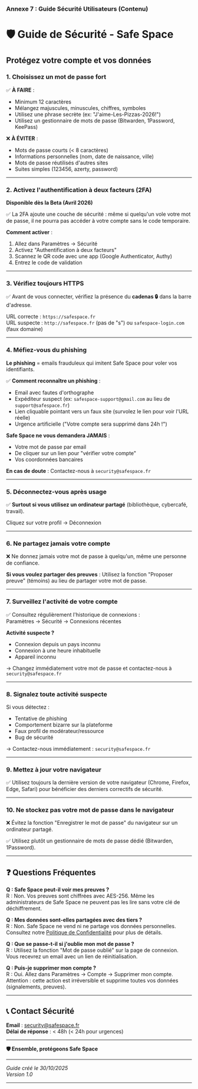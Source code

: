 ### Annexe 7 : Guide Sécurité Utilisateurs (Contenu)

# 🛡️ Guide de Sécurité - Safe Space

## Protégez votre compte et vos données

### 1. Choisissez un mot de passe fort

✅ **À FAIRE** :
- Minimum 12 caractères
- Mélangez majuscules, minuscules, chiffres, symboles
- Utilisez une phrase secrète (ex: "J'aime-Les-Pizzas-2026!")
- Utilisez un gestionnaire de mots de passe (Bitwarden, 1Password, KeePass)

❌ **À ÉVITER** :
- Mots de passe courts (< 8 caractères)
- Informations personnelles (nom, date de naissance, ville)
- Mots de passe réutilisés d'autres sites
- Suites simples (123456, azerty, password)

---

### 2. Activez l'authentification à deux facteurs (2FA)

**Disponible dès la Beta (Avril 2026)**

✅ La 2FA ajoute une couche de sécurité : même si quelqu'un vole votre mot de passe, il ne pourra pas accéder à votre compte sans le code temporaire.

**Comment activer** :
1. Allez dans Paramètres → Sécurité
2. Activez "Authentification à deux facteurs"
3. Scannez le QR code avec une app (Google Authenticator, Authy)
4. Entrez le code de validation

---

### 3. Vérifiez toujours HTTPS

✅ Avant de vous connecter, vérifiez la présence du **cadenas 🔒** dans la barre d'adresse.

URL correcte : `https://safespace.fr`  
URL suspecte : `http://safespace.fr` (pas de "s") ou `safespace-login.com` (faux domaine)

---

### 4. Méfiez-vous du phishing

**Le phishing** = emails frauduleux qui imitent Safe Space pour voler vos identifiants.

✅ **Comment reconnaître un phishing** :
- Email avec fautes d'orthographe
- Expéditeur suspect (ex: `safespace-support@gmail.com` au lieu de `support@safespace.fr`)
- Lien cliquable pointant vers un faux site (survolez le lien pour voir l'URL réelle)
- Urgence artificielle ("Votre compte sera supprimé dans 24h !")

**Safe Space ne vous demandera JAMAIS** :
- Votre mot de passe par email
- De cliquer sur un lien pour "vérifier votre compte"
- Vos coordonnées bancaires

**En cas de doute** : Contactez-nous à `security@safespace.fr`

---

### 5. Déconnectez-vous après usage

✅ **Surtout si vous utilisez un ordinateur partagé** (bibliothèque, cybercafé, travail).

Cliquez sur votre profil → Déconnexion

---

### 6. Ne partagez jamais votre compte

❌ Ne donnez jamais votre mot de passe à quelqu'un, même une personne de confiance.

**Si vous voulez partager des preuves** : Utilisez la fonction "Proposer preuve" (témoins) au lieu de partager votre mot de passe.

---

### 7. Surveillez l'activité de votre compte

✅ Consultez régulièrement l'historique de connexions :  
Paramètres → Sécurité → Connexions récentes

**Activité suspecte ?**
- Connexion depuis un pays inconnu
- Connexion à une heure inhabituelle
- Appareil inconnu

→ Changez immédiatement votre mot de passe et contactez-nous à `security@safespace.fr`

---

### 8. Signalez toute activité suspecte

Si vous détectez :
- Tentative de phishing
- Comportement bizarre sur la plateforme
- Faux profil de modérateur/ressource
- Bug de sécurité

→ Contactez-nous immédiatement : `security@safespace.fr`

---

### 9. Mettez à jour votre navigateur

✅ Utilisez toujours la dernière version de votre navigateur (Chrome, Firefox, Edge, Safari) pour bénéficier des derniers correctifs de sécurité.

---

### 10. Ne stockez pas votre mot de passe dans le navigateur

❌ Évitez la fonction "Enregistrer le mot de passe" du navigateur sur un ordinateur partagé.

✅ Utilisez plutôt un gestionnaire de mots de passe dédié (Bitwarden, 1Password).

---

## ❓ Questions Fréquentes

**Q : Safe Space peut-il voir mes preuves ?**  
R : Non. Vos preuves sont chiffrées avec AES-256. Même les administrateurs de Safe Space ne peuvent pas les lire sans votre clé de déchiffrement.

**Q : Mes données sont-elles partagées avec des tiers ?**  
R : Non. Safe Space ne vend ni ne partage vos données personnelles. Consultez notre [Politique de Confidentialité](https://safespace.fr/privacy) pour plus de détails.

**Q : Que se passe-t-il si j'oublie mon mot de passe ?**  
R : Utilisez la fonction "Mot de passe oublié" sur la page de connexion. Vous recevrez un email avec un lien de réinitialisation.

**Q : Puis-je supprimer mon compte ?**  
R : Oui. Allez dans Paramètres → Compte → Supprimer mon compte. Attention : cette action est irréversible et supprime toutes vos données (signalements, preuves).

---

## 📞 Contact Sécurité

**Email** : security@safespace.fr  
**Délai de réponse** : < 48h (< 24h pour urgences)

---

**🛡️ Ensemble, protégeons Safe Space**

---

*Guide créé le 30/10/2025*  
*Version 1.0*

---